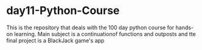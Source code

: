 # day11-Python-Course
This is the repository that deals with the 100 day python course for hands-on learning. Main subject is a continuationof  functions and outposts and tte final project is a BlackJack game's app
